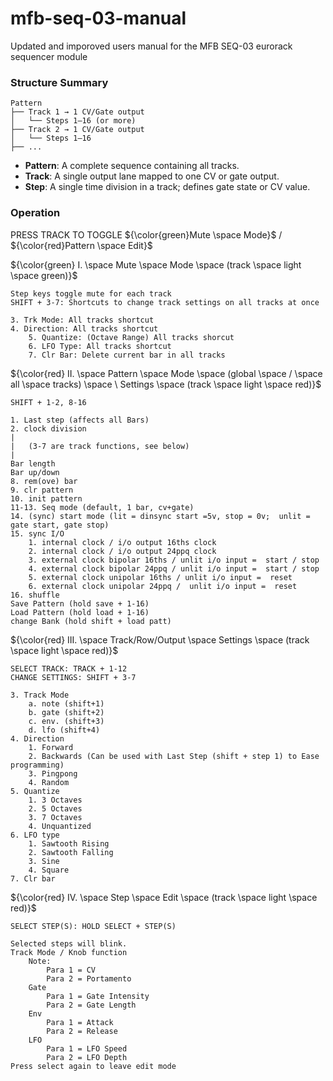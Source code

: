 # mfb-seq-03-manual
Updated and imporoved users manual for the MFB SEQ-03 eurorack sequencer module

### Structure Summary

```
Pattern
├── Track 1 → 1 CV/Gate output
│   └── Steps 1–16 (or more)
├── Track 2 → 1 CV/Gate output
│   └── Steps 1–16
├── ...
```

- **Pattern**: A complete sequence containing all tracks.
- **Track**: A single output lane mapped to one CV or gate output.
- **Step**: A single time division in a track; defines gate state or CV value.

### Operation 

PRESS TRACK TO TOGGLE ${\color{green}Mute \space Mode}$ / ${\color{red}Pattern \space Edit}$

${\color{green} I. \space Mute \space Mode \space (track \space light \space green)}$
  
	Step keys toggle mute for each track
 	SHIFT + 3-7: Shortcuts to change track settings on all tracks at once

   	3. Trk Mode: All tracks shortcut
  	4. Direction: All tracks shortcut
    	5. Quantize: (Octave Range) All tracks shorcut
     	6. LFO Type: All tracks shortcut
      	7. Clr Bar: Delete current bar in all tracks
 	
${\color{red} II. \space Pattern \space Mode \space (global \space / \space all \space tracks) \space \ Settings \space (track \space light \space red)}$

	SHIFT + 1-2, 8-16
	
	1. Last step (affects all Bars)
	2. clock division
	|	
	|	(3-7 are track functions, see below)
	|
 	Bar length 
	Bar up/down
	8. rem(ove) bar
	9. clr pattern
	10. init pattern
	11-13. Seq mode (default, 1 bar, cv+gate)
	14. (sync) start mode (lit = dinsync start =5v, stop = 0v;  unlit = gate start, gate stop)
	15. sync I/O
		1. internal clock / i/o output 16ths clock
		2. internal clock / i/o output 24ppq clock
		3. external clock bipolar 16ths / unlit i/o input =  start / stop
		4. external clock bipolar 24ppq / unlit i/o input =  start / stop
		5. external clock unipolar 16ths / unlit i/o input =  reset
		6. external clock unipolar 24ppq /  unlit i/o input =  reset
	16. shuffle
	Save Pattern (hold save + 1-16)
	Load Pattern (hold load + 1-16)
	change Bank (hold shift + load patt)

${\color{red} III. \space Track/Row/Output \space Settings \space (track \space light \space red)}$
	
 	SELECT TRACK: TRACK + 1-12
	CHANGE SETTINGS: SHIFT + 3-7

	3. Track Mode
		a. note (shift+1)
		b. gate (shift+2)
		c. env. (shift+3)
		d. lfo (shift+4)
	4. Direction
		1. Forward
		2. Backwards (Can be used with Last Step (shift + step 1) to Ease programming)
		3. Pingpong
		4. Random
	5. Quantize
		1. 3 Octaves
		2. 5 Octaves
		3. 7 Octaves
		4. Unquantized
	6. LFO type
		1. Sawtooth Rising
		2. Sawtooth Falling
		3. Sine
		4. Square
	7. Clr bar
        
${\color{red} IV. \space Step \space Edit \space (track \space light \space red)}$

	SELECT STEP(S): HOLD SELECT + STEP(S)
 
	Selected steps will blink. 
	Track Mode / Knob function
		Note:	
			Para 1 = CV
			Para 2 = Portamento
		Gate 
			Para 1 = Gate Intensity
			Para 2 = Gate Length
		Env
			Para 1 = Attack
			Para 2 = Release
		LFO 
			Para 1 = LFO Speed
			Para 2 = LFO Depth
	Press select again to leave edit mode 


